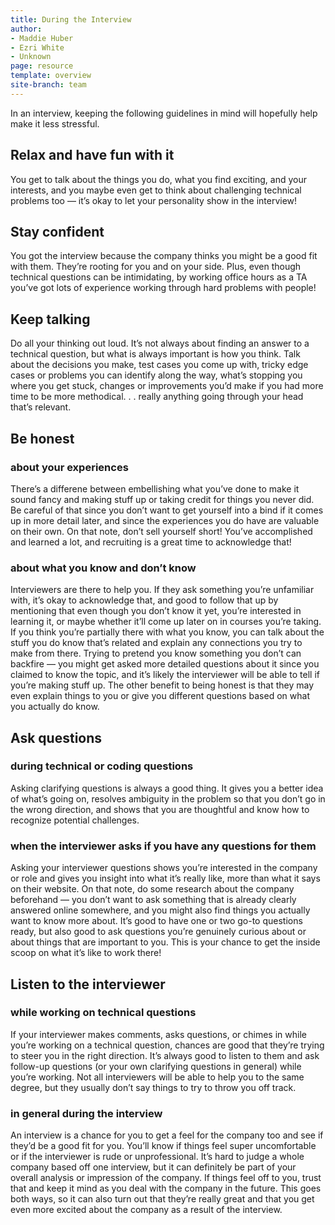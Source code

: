 ```yaml
---
title: During the Interview
author:
- Maddie Huber
- Ezri White
- Unknown
page: resource
template: overview
site-branch: team
---
```



In an interview, keeping the following guidelines in mind will hopefully help
make it less stressful.

## Relax and have fun with it

You get to talk about the things you do, what you find exciting, and your
interests, and you maybe even get to think about challenging technical
problems too — it’s okay to let your personality show in the interview!

## Stay confident

You got the interview because the company thinks you might be a good fit
with them. They’re rooting for you and on your side. Plus, even though
technical questions can be intimidating, by working office hours as a TA
you’ve got lots of experience working through hard problems with people!

## Keep talking

Do all your thinking out loud. It’s not always about finding an answer
to a technical question, but what is always important is how you think.
Talk about the decisions you make, test cases you come up with, tricky
edge cases or problems you can identify along the way, what’s stopping
you where you get stuck, changes or improvements you’d make if you had
more time to be more methodical. . . really anything going through your
head that’s relevant.

## Be honest

### about your experiences

There’s a differene between embellishing what you’ve done to make it
sound fancy and making stuff up or taking credit for things you never
did. Be careful of that since you don’t want to get yourself into a
bind if it comes up in more detail later, and since the experiences you
do have are valuable on their own. On that note, don’t sell yourself
short! You’ve accomplished and learned a lot, and recruiting is a
great time to acknowledge that!

### about what you know and don’t know

Interviewers are there to help you. If they ask something you’re
unfamiliar with, it’s okay to acknowledge that, and good to follow
that up by mentioning that even though you don’t know it yet, you’re
interested in learning it, or maybe whether it’ll come up later on in
courses you’re taking. If you think you’re partially there with what
you know, you can talk about the stuff you do know that’s related
and explain any connections you try to make from there. Trying to
pretend you know something you don’t can backfire — you might get
asked more detailed questions about it since you claimed to know
the topic, and it’s likely the interviewer will be able to tell if you’re
making stuff up. The other benefit to being honest is that they may
even explain things to you or give you different questions based on
what you actually do know.

## Ask questions

### during technical or coding questions

Asking clarifying questions is always a good thing. It gives you a
better idea of what’s going on, resolves ambiguity in the problem so
that you don’t go in the wrong direction, and shows that you are
thoughtful and know how to recognize potential challenges.

### when the interviewer asks if you have any questions for them

Asking your interviewer questions shows you’re interested in the
company or role and gives you insight into what it’s really like, more
than what it says on their website. On that note, do some research
about the company beforehand — you don’t want to ask something
that is already clearly answered online somewhere, and you might
also find things you actually want to know more about. It’s good to
have one or two go-to questions ready, but also good to ask questions
you’re genuinely curious about or about things that are important to
you. This is your chance to get the inside scoop on what it’s like to
work there!

## Listen to the interviewer

### while working on technical questions

If your interviewer makes comments, asks questions, or chimes in
while you’re working on a technical question, chances are good that
they’re trying to steer you in the right direction. It’s always good to
listen to them and ask follow-up questions (or your own clarifying
questions in general) while you’re working. Not all interviewers will
be able to help you to the same degree, but they usually don’t say
things to try to throw you off track.

### in general during the interview

An interview is a chance for you to get a feel for the company too
and see if they’d be a good fit for you. You’ll know if things feel
super uncomfortable or if the interviewer is rude or unprofessional.
It’s hard to judge a whole company based off one interview, but it
can definitely be part of your overall analysis or impression of the
company. If things feel off to you, trust that and keep it mind as you
deal with the company in the future. This goes both ways, so it can
also turn out that they’re really great and that you get even more
excited about the company as a result of the interview.
